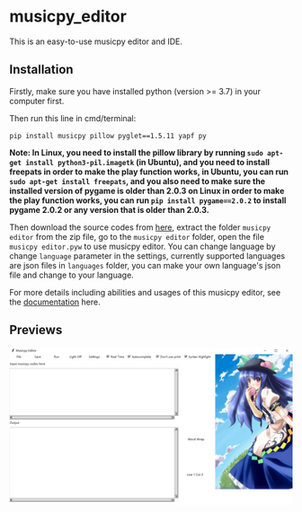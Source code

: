 # musicpy_editor
This is an easy-to-use musicpy editor and IDE.

## Installation
Firstly,  make sure you have installed python (version >= 3.7) in your computer first.

Then run this line in cmd/terminal:
```
pip install musicpy pillow pyglet==1.5.11 yapf py
```

**Note: In Linux, you need to install the pillow library by running `sudo apt-get install python3-pil.imagetk` (in Ubuntu), and you need to install freepats in order to make the play function works, in Ubuntu, you can run `sudo apt-get install freepats`, and you also need to make sure the installed version of pygame is older than 2.0.3 on Linux in order to make the play function works, you can run `pip install pygame==2.0.2` to install pygame 2.0.2 or any version that is older than 2.0.3.**

Then download the source codes from [here](https://github.com/Rainbow-Dreamer/musicpy_editor/archive/1fe44920af9984078f60ff290f484e358eb07817.zip), extract the folder `musicpy editor` from the zip file, go to the `musicpy editor` folder, open the file `musicpy editor.pyw` to use musicpy editor. You can change language by change `language` parameter in the settings, currently supported languages are json files in `languages` folder, you can make your own language's json file and change to your language.

For more details including abilities and usages of this musicpy editor, see the [documentation](https://github.com/Rainbow-Dreamer/musicpy/wiki/Useful-functionality#I-wrote-an-efficient-IDE-specifically-for-musicpy-for-everyone-to-use) here.



## Previews

![image](previews/1.jpg)

